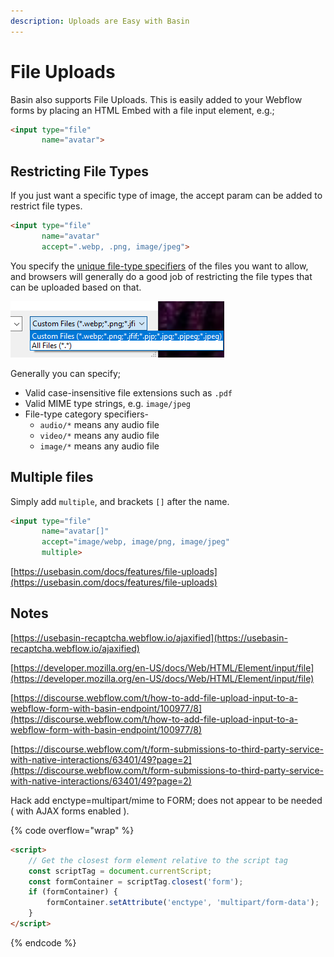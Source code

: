 ```yaml
---
description: Uploads are Easy with Basin
---
```


# File Uploads

Basin also supports File Uploads. This is easily added to your Webflow forms by placing an HTML Embed with a file input element, e.g.;

```html
<input type="file"
       name="avatar"> 
```

## Restricting File Types

If you just want a specific type of image, the accept param can be added to restrict file types.&#x20;

```html
<input type="file"
       name="avatar"
       accept=".webp, .png, image/jpeg">
```

You specify the [unique file-type specifiers](https://developer.mozilla.org/en-US/docs/Web/HTML/Element/input/file#unique\_file\_type\_specifiers) of the files you want to allow, and browsers will generally do a good job of restricting the file types that can be uploaded based on that. &#x20;

![](<../../../.gitbook/assets/image (13).png>)

Generally you can specify;&#x20;

* Valid case-insensitive file extensions such as `.pdf`
* Valid MIME type strings, e.g. `image/jpeg`
* File-type category specifiers-&#x20;
  * `audio/*` means any audio file
  * `video/*` means any audio file
  * `image/*` means any audio file

## Multiple files

Simply add `multiple`, and brackets `[]` after the name.&#x20;

```html
<input type="file"
       name="avatar[]"
       accept="image/webp, image/png, image/jpeg"
       multiple>
```

[https://usebasin.com/docs/features/file-uploads](https://usebasin.com/docs/features/file-uploads)

## Notes&#x20;

[https://usebasin-recaptcha.webflow.io/ajaxified](https://usebasin-recaptcha.webflow.io/ajaxified)

[https://developer.mozilla.org/en-US/docs/Web/HTML/Element/input/file](https://developer.mozilla.org/en-US/docs/Web/HTML/Element/input/file)

[https://discourse.webflow.com/t/how-to-add-file-upload-input-to-a-webflow-form-with-basin-endpoint/100977/8](https://discourse.webflow.com/t/how-to-add-file-upload-input-to-a-webflow-form-with-basin-endpoint/100977/8)

[https://discourse.webflow.com/t/form-submissions-to-third-party-service-with-native-interactions/63401/49?page=2](https://discourse.webflow.com/t/form-submissions-to-third-party-service-with-native-interactions/63401/49?page=2)

Hack add enctype=multipart/mime to FORM; does not appear to be needed ( with AJAX forms enabled ).&#x20;

{% code overflow="wrap" %}
```html
<script>
    // Get the closest form element relative to the script tag
    const scriptTag = document.currentScript;
    const formContainer = scriptTag.closest('form');
    if (formContainer) {
        formContainer.setAttribute('enctype', 'multipart/form-data');
    }
</script>
```
{% endcode %}

